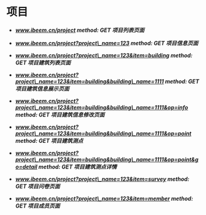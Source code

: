# 项目

* _**www.ibeem.cn/project                                                                     method: GET              项目列表页面**_

* _**www.ibeem.cn/project?project\_name=123                                   method: GET              项目信息页面**_

* _**www.ibeem.cn/project?project\_name=123&item=building        method: GET              项目建筑列表页面**_

* _**www.ibeem.cn/project?project\_name=123&item=building&building\_name=1111     method: GET    项目建筑信息展示页面**_

* _**www.ibeem.cn/project?project\_name=123&item=building&building\_name=1111&op=info     method: GET  项目建筑信息修改页面**_

* _**www.ibeem.cn/project?project\_name=123&item=building&building\_name=1111&op=point    method: GET   项目建筑测点**_

* _**www.ibeem.cn/project?project\_name=123&item=building&building\_name=1111&op=point&go=detail     method: GET  项目建筑测点详情**_

* _**www.ibeem.cn/project?project\_name=123&item=survey         method: GET              项目问卷页面**_

* _**www.ibeem.cn/project?project\_name=123&item=member      method: GET              项目成员页面**_



